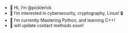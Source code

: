 - 👋 Hi, I’m @picklerivk
- 👀 I’m interested in cybersecurity, cryptography, Linux! 🔒
- 🌱 I’m currently Mastering Python, and learning C++! 
- 📧 will update contact methods soon! 
<!---
picklerivk/picklerivk is a ✨ special ✨ repository because its `README.md` (this file) appears on your GitHub profile.
You can click the Preview link to take a look at your changes.
--->
